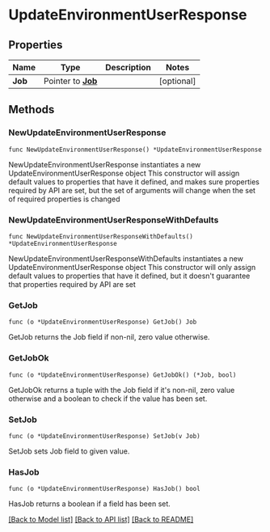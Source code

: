 # UpdateEnvironmentUserResponse

## Properties

Name | Type | Description | Notes
------------ | ------------- | ------------- | -------------
**Job** | Pointer to [**Job**](Job.md) |  | [optional] 

## Methods

### NewUpdateEnvironmentUserResponse

`func NewUpdateEnvironmentUserResponse() *UpdateEnvironmentUserResponse`

NewUpdateEnvironmentUserResponse instantiates a new UpdateEnvironmentUserResponse object
This constructor will assign default values to properties that have it defined,
and makes sure properties required by API are set, but the set of arguments
will change when the set of required properties is changed

### NewUpdateEnvironmentUserResponseWithDefaults

`func NewUpdateEnvironmentUserResponseWithDefaults() *UpdateEnvironmentUserResponse`

NewUpdateEnvironmentUserResponseWithDefaults instantiates a new UpdateEnvironmentUserResponse object
This constructor will only assign default values to properties that have it defined,
but it doesn't guarantee that properties required by API are set

### GetJob

`func (o *UpdateEnvironmentUserResponse) GetJob() Job`

GetJob returns the Job field if non-nil, zero value otherwise.

### GetJobOk

`func (o *UpdateEnvironmentUserResponse) GetJobOk() (*Job, bool)`

GetJobOk returns a tuple with the Job field if it's non-nil, zero value otherwise
and a boolean to check if the value has been set.

### SetJob

`func (o *UpdateEnvironmentUserResponse) SetJob(v Job)`

SetJob sets Job field to given value.

### HasJob

`func (o *UpdateEnvironmentUserResponse) HasJob() bool`

HasJob returns a boolean if a field has been set.


[[Back to Model list]](../README.md#documentation-for-models) [[Back to API list]](../README.md#documentation-for-api-endpoints) [[Back to README]](../README.md)


